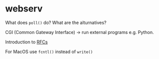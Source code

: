 # webserv

What does `poll()` do? What are the alturnatives?

CGI (Common Gateway Interface) -> run external programs e.g. Python.

Introduction to [RFCs](https://www.ietf.org/process/rfcs/#introduction)

For MacOS use `fcntl()` instead of `write()`
